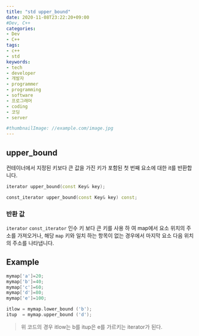 ```yaml
---
title: "std upper_bound"
date: 2020-11-08T23:22:20+09:00
#Dev, C++
categories:
- Dev
- C++
tags:
- c++
- std
keywords:
- tech
- developer
- 개발자
- programmer
- programming
- software
- 프로그래머
- coding
- 코딩
- server

#thumbnailImage: //example.com/image.jpg
---
```


##  upper_bound

컨테이너에서 지정된 키보다 큰 값을 가진 키가 포함된 첫 번째 요소에 대한 it를 반환합니다.

<!--more-->

```cpp
iterator upper_bound(const Key& key);

const_iterator upper_bound(const Key& key) const;
```



### 반환 값

`iterator` `const_iterator` 인수 키 보다 큰 키를 사용 하 여 map에서 요소 위치의 주소를 가져오거나, 해당 `map` 키와 일치 하는 항목이 없는 경우에서 마지막 요소 다음 위치의 주소를 나타냅니다.



## Example

```c++
mymap['a']=20;
mymap['b']=40;
mymap['c']=60;
mymap['d']=80;
mymap['e']=100;

itlow = mymap.lower_bound ('b');
itup  = mymap.upper_bound ('d');
```



> 위 코드의 경우 itlow는 b를 itup은 e를 가르키는 iterator가 된다.